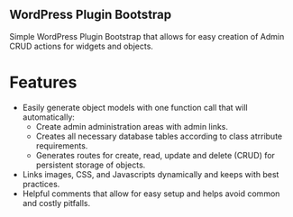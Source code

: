 ## WordPress Plugin Bootstrap

Simple WordPress Plugin Bootstrap that allows for easy creation of Admin CRUD actions for widgets and objects.

# Features
* Easily generate object models with one function call that will automatically:
  * Create admin administration areas with admin links.
  * Creates all necessary database tables according to class atrribute requirements.
  * Generates routes for create, read, update and delete (CRUD) for persistent storage of objects.
* Links images, CSS, and Javascripts dynamically and keeps with best practices.
* Helpful comments that allow for easy setup and helps avoid common and costly pitfalls.
